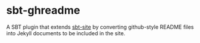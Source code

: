 # sbt-ghreadme

A SBT plugin that extends [sbt-site](https://github.com/sbt/sbt-site) by converting github-style README files into Jekyll documents to be included in the site.
